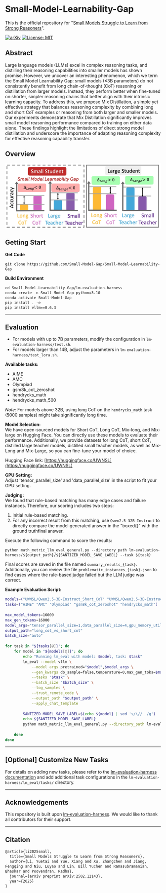 # Small-Model-Learnability-Gap

This is the official repository for "[Small Models Struggle to Learn from Strong Reasoners](https://arxiv.org/pdf/2502.12143)".

[![arXiv](https://img.shields.io/badge/arXiv-paper-b31b1b.svg)](https://arxiv.org/pdf/2502.12143) [![License: MIT](https://img.shields.io/badge/License-MIT-yellow.svg)](https://opensource.org/licenses/MIT)

<!-- **🌟 Update**:  -->

## Abstract

Large language models (LLMs) excel in complex reasoning tasks, and distilling their reasoning capabilities into smaller models has shown promise. However, we uncover an interesting phenomenon, which we term the Small Model Learnability Gap: small models (≤3B parameters) do not consistently benefit from long chain-of-thought (CoT) reasoning or distillation from larger models. Instead, they perform better when fine-tuned on shorter, simpler reasoning chains that better align with their intrinsic learning capacity. To address this, we propose Mix Distillation, a simple yet effective strategy that balances reasoning complexity by combining long and short CoT examples or reasoning from both larger and smaller models. Our experiments demonstrate that Mix Distillation significantly improves small model reasoning performance compared to training on either data alone. These findings highlight the limitations of direct strong model distillation and underscore the importance of adapting reasoning complexity for effective reasoning capability transfer.

## Overview

![Overview](figs/teaser.png)

## Getting Start

**Get Code**
```
git clone https://github.com/Small-Model-Gap/Small-Model-Learnability-Gap
```
**Build Environment**
```
cd Small-Model-Learnability-Gap/lm-evaluation-harness
conda create -n Small-Model-Gap python=3.10
conda activate Small-Model-Gap
pip install . -e
pip install vllm==0.6.3
```

---

## Evaluation

- For models with up to 7B parameters, modify the configuration in `lm-evaluation-harness/test.sh`. 
- For models larger than 14B, adjust the parameters in `lm-evaluation-harness/test_lora.sh`.

**Available tasks:**

- AIME  
- AMC  
- Olympiad  
- gsm8k_cot_zeroshot  
- hendrycks_math  
- hendrycks_math_500

*Note:* For models above 32B, using long CoT on the `hendrycks_math` task (5000 samples) might take significantly long time.

**Model Selection:**  
We have open-sourced models for Short CoT, Long CoT, Mix-long, and Mix-large on Hugging Face. You can directly use these models to evaluate their performance. Additionally, we provide datasets for long CoT, short CoT, distilled large teacher models, distilled small teacher models, as well as Mix-Long and Mix-Large, so you can fine-tune your model of choice.

Hugging Face link: [https://huggingface.co/UWNSL](https://huggingface.co/UWNSL)

**GPU Setting:**  
Adjust 'tensor_parallel_size' and 'data_parallel_size' in the script to fit your GPU setting.

**Judging:**  
We found that rule-based matching has many edge cases and failure instances. Therefore, our scoring includes two steps:
1. Initial rule-based matching.
2. For any incorrect result from this matching, use `Qwen2.5-32B-Instruct` to directly compare the model generated answer in the "boxed{}" with the ground truthfinal answer.

Execute the following command to score the results:

```
python math_metric_llm_eval_general.py --directory_path lm-evaluation-harness/${output_path}/${SANTIZED_MODEL_SAVE_LABEL} --task ${task}
```

Final scores are saved in the file named `summary_results_{task}`. Additionally, you can review the file `problematic_instances_{task}.json` to find cases where the rule-based judge failed but the LLM judge was correct.

**Example Evaluation Script:**

```bash
models=("UWNSL/Qwen2.5-3B-Instruct_Short_CoT" "UWNSL/Qwen2.5-3B-Instruct_Long_CoT")
tasks=("AIME" "AMC" "Olympiad" "gsm8k_cot_zeroshot" "hendrycks_math")

max_model_tokens=16000
max_gen_tokens=16000
model_args="tensor_parallel_size=1,data_parallel_size=4,gpu_memory_utilization=0.8,max_model_len=$max_model_tokens,dtype=bfloat16"
output_path="long_cot_vs_short_cot"
batch_size="auto"

for task in "${tasks[@]}"; do
    for model in "${models[@]}"; do
        echo "Running lm_eval with model: $model, task: $task"
        lm_eval --model vllm \
            --model_args pretrained="$model",$model_args \
            --gen_kwargs do_sample=false,temperature=0,max_gen_toks=$max_gen_tokens \
            --tasks "$task" \
            --batch_size "$batch_size" \
            --log_samples \
            --trust_remote_code \
            --output_path "$output_path" \
            --apply_chat_template
       
        SANTIZED_MODEL_SAVE_LABEL=$(echo ${model} | sed 's/\//__/g')
        echo ${SANTIZED_MODEL_SAVE_LABEL}
        python math_metric_llm_eval_general.py --directory_path lm-evaluation-harness/${output_path}/${SANTIZED_MODEL_SAVE_LABEL} --task ${task}

    done
done
```

---

## [Optional] Customize New Tasks

For details on adding new tasks, please refer to the [lm-evaluation-harness documentation](https://github.com/EleutherAI/lm-evaluation-harness/blob/main/docs/new_task_guide.md) and add additional task configurations in the `lm-evaluation-harness/lm_eval/tasks/` directory.

---

## Acknowledgements

This repository is built upon [lm-evaluation-harness](https://github.com/EleutherAI/lm-evaluation-harness). We would like to thank all contributors for their support.

---

## Citation
```
@article{li2025small,
  title={Small Models Struggle to Learn from Strong Reasoners},
  author={Li, Yuetai and Yue, Xiang and Xu, Zhangchen and Jiang, Fengqing and Niu, Luyao and Lin, Bill Yuchen and Ramasubramanian, Bhaskar and Poovendran, Radha},
  journal={arXiv preprint arXiv:2502.12143},
  year={2025}
}
```